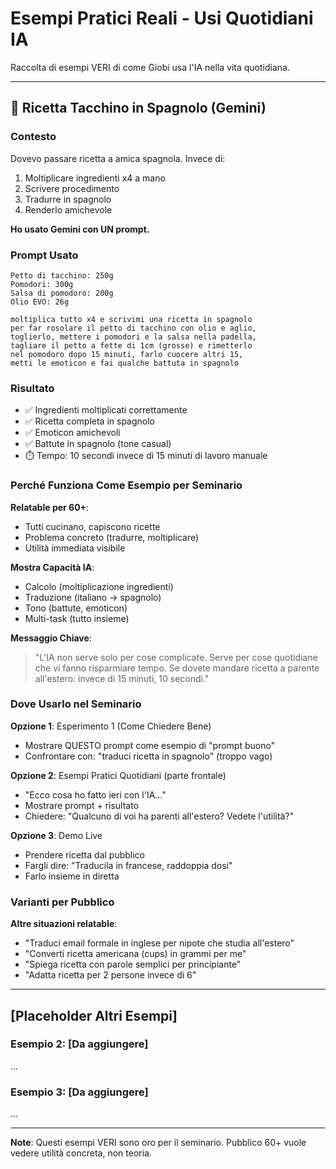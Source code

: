 # Esempi Pratici Reali - Usi Quotidiani IA

Raccolta di esempi VERI di come Giobi usa l'IA nella vita quotidiana.

---

## 🍗 Ricetta Tacchino in Spagnolo (Gemini)

### Contesto
Dovevo passare ricetta a amica spagnola. Invece di:
1. Moltiplicare ingredienti x4 a mano
2. Scrivere procedimento
3. Tradurre in spagnolo
4. Renderlo amichevole

**Ho usato Gemini con UN prompt.**

### Prompt Usato

```
Petto di tacchino: 250g
Pomodori: 300g
Salsa di pomodoro: 200g
Olio EVO: 26g

moltiplica tutto x4 e scrivimi una ricetta in spagnolo
per far rosolare il petto di tacchino con olio e aglio,
toglierlo, mettere i pomodori e la salsa nella padella,
tagliare il petto a fette di 1cm (grosse) e rimetterlo
nel pomodoro dopo 15 minuti, farlo cuocere altri 15,
metti le emoticon e fai qualche battuta in spagnolo
```

### Risultato
- ✅ Ingredienti moltiplicati correttamente
- ✅ Ricetta completa in spagnolo
- ✅ Emoticon amichevoli
- ✅ Battute in spagnolo (tone casual)
- ⏱️ Tempo: 10 secondi invece di 15 minuti di lavoro manuale

### Perché Funziona Come Esempio per Seminario

**Relatable per 60+**:
- Tutti cucinano, capiscono ricette
- Problema concreto (tradurre, moltiplicare)
- Utilità immediata visibile

**Mostra Capacità IA**:
- Calcolo (moltiplicazione ingredienti)
- Traduzione (italiano → spagnolo)
- Tono (battute, emoticon)
- Multi-task (tutto insieme)

**Messaggio Chiave**:
> "L'IA non serve solo per cose complicate.
> Serve per cose quotidiane che vi fanno risparmiare tempo.
> Se dovete mandare ricetta a parente all'estero:
> invece di 15 minuti, 10 secondi."

### Dove Usarlo nel Seminario

**Opzione 1**: Esperimento 1 (Come Chiedere Bene)
- Mostrare QUESTO prompt come esempio di "prompt buono"
- Confrontare con: "traduci ricetta in spagnolo" (troppo vago)

**Opzione 2**: Esempi Pratici Quotidiani (parte frontale)
- "Ecco cosa ho fatto ieri con l'IA..."
- Mostrare prompt + risultato
- Chiedere: "Qualcuno di voi ha parenti all'estero? Vedete l'utilità?"

**Opzione 3**: Demo Live
- Prendere ricetta dal pubblico
- Fargli dire: "Traducila in francese, raddoppia dosi"
- Farlo insieme in diretta

### Varianti per Pubblico

**Altre situazioni relatable**:
- "Traduci email formale in inglese per nipote che studia all'estero"
- "Converti ricetta americana (cups) in grammi per me"
- "Spiega ricetta con parole semplici per principiante"
- "Adatta ricetta per 2 persone invece di 6"

---

## [Placeholder Altri Esempi]

### Esempio 2: [Da aggiungere]
...

### Esempio 3: [Da aggiungere]
...

---

**Note**: Questi esempi VERI sono oro per il seminario.
Pubblico 60+ vuole vedere utilità concreta, non teoria.
